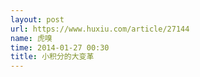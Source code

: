 ```yaml
---
layout: post
url: https://www.huxiu.com/article/27144
name: 虎嗅
time: 2014-01-27 00:30
title: 小积分的大变革
---
```

